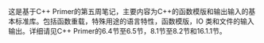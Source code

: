 这是基于C++ Primer的第五周笔记，主要内容为C++的函数模版和输出输入的基本标准库。包括函数重载，特殊用途的语言特性，函数模版，IO 类和文件的输入输出。详细请见C++ Primer的6.4节至6.5节，8.1节至8.2节和16.1.1节。

